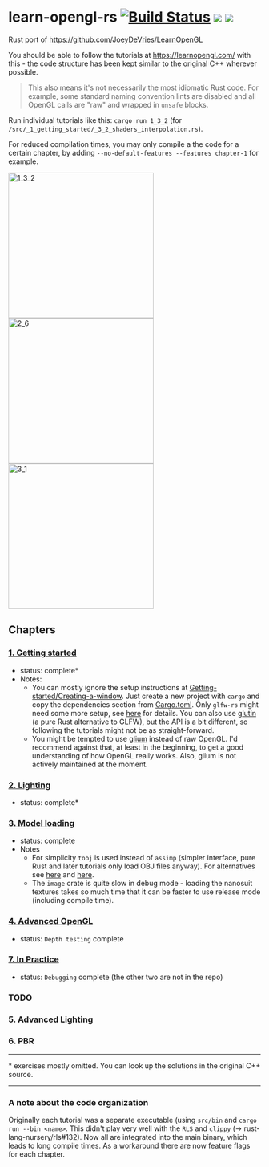 # learn-opengl-rs [![Build Status](https://travis-ci.org/bwasty/learn-opengl-rs.svg?branch=master)](https://travis-ci.org/bwasty/learn-opengl-rs) [![](https://tokei.rs/b1/github/bwasty/learn-opengl-rs)](https://github.com/Aaronepower/tokei) [![](https://tokei.rs/b1/github/bwasty/learn-opengl-rs?category=comments)](https://github.com/Aaronepower/tokei)
Rust port of https://github.com/JoeyDeVries/LearnOpenGL

You should be able to follow the tutorials at https://learnopengl.com/ with this - the code structure has been kept similar to the original C++ wherever possible.
> This also means it's not necessarily the most idiomatic Rust code. For example, some standard naming convention lints are disabled and all OpenGL calls are "raw" and wrapped in `unsafe` blocks.

Run individual tutorials like this:
`cargo run 1_3_2` (for `/src/_1_getting_started/_3_2_shaders_interpolation.rs`).

For reduced compilation times, you may only compile a the code for a certain chapter, by adding `--no-default-features --features chapter-1` for example.

<img width="290" alt="1_3_2" src="https://user-images.githubusercontent.com/1647415/27755053-d5cd0f5a-5ded-11e7-99b4-abd4e3bb8638.png"><img width="290" alt="2_6" src="https://user-images.githubusercontent.com/1647415/27755102-fd217078-5ded-11e7-96f6-efdeb9ffdcac.png"><img width="290" alt="3_1" src="https://user-images.githubusercontent.com/1647415/27755660-52df4104-5df1-11e7-800c-45a514bf3130.png">

## Chapters
### [1. Getting started](src/_1_getting_started)
* status: complete*
* Notes:
    - You can mostly ignore the setup instructions at [Getting-started/Creating-a-window](https://learnopengl.com/#!Getting-started/Creating-a-window). Just create a new project with `cargo` and copy the dependencies section from [Cargo.toml](Cargo.toml). Only `glfw-rs` might need some more setup, see [here](https://github.com/PistonDevelopers/glfw-rs#using-glfw-rs) for details. You can also use [glutin](https://github.com/tomaka/glutin) (a pure Rust alternative to GLFW), but the API is a bit different, so following the tutorials might not be as straight-forward.
    - You might be tempted to use [glium](https://github.com/glium/glium) instead of raw OpenGL. I'd recommend against that, at least in the beginning, to get a good understanding of how OpenGL really works. Also, glium is not actively maintained at the moment.

### [2. Lighting](src/_2_lighting)
* status: complete*

### [3. Model loading](src/_3_model_loading)
* status: complete
* Notes
    - For simplicity `tobj` is used instead of `assimp` (simpler interface, pure Rust and later tutorials only load OBJ files anyway). For alternatives see [here](http://arewegameyet.com/categories/3dformatloader.html) and [here](https://crates.io/search?q=assimp).
    - The `image` crate is quite slow in debug mode - loading the nanosuit textures takes so much time that it can be faster to use release mode (including compile time).
### [4. Advanced OpenGL](src/_4_advanced_opengl)
* status: `Depth testing` complete
### [7. In Practice](src/_7_in_practice)
* status: `Debugging` complete (the other two are not in the repo)

### TODO
### 5. Advanced Lighting
### 6. PBR

----
\* exercises mostly omitted. You can look up the solutions in the original C++ source.

----
### A note about the code organization
Originally each tutorial was a separate executable (using `src/bin` and `cargo run --bin <name>`. This didn't play very well with the `RLS` and `clippy` (-> rust-lang-nursery/rls#132). Now all are integrated into the main binary, which leads to long compile times. As a workaround there are now feature flags for each chapter.
